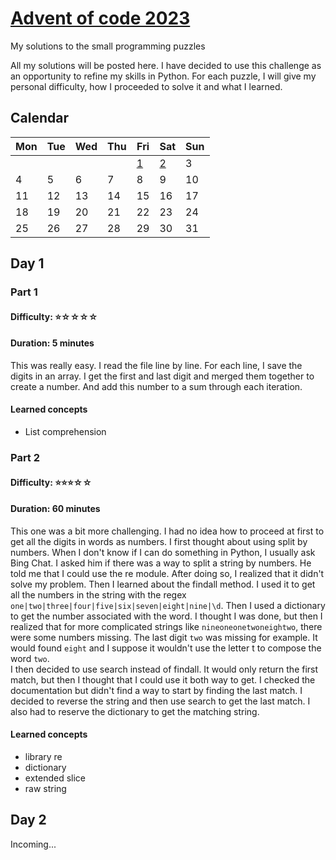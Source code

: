 # [Advent of code 2023](https://adventofcode.com/2023)
My solutions to the small programming puzzles

 

All my solutions will be posted here. I have decided to use this challenge as an opportunity to refine my skills in Python. 
For each puzzle, I will give my personal difficulty, how I proceeded to solve it and what I learned.

## Calendar
| Mon | Tue | Wed | Thu | Fri         | Sat         | Sun |
|-----|-----|-----|-----|-------------|-------------|-----|
|     |     |     |     | [1](#day-1) | [2](#day-2) | 3   |
| 4   | 5   | 6   | 7   | 8           | 9           | 10  |
| 11  | 12  | 13  | 14  | 15          | 16          | 17  |
| 18  | 19  | 20  | 21  | 22          | 23          | 24  |
| 25  | 26  | 27  | 28  | 29          | 30          | 31  |


## Day 1
### Part 1
#### Difficulty: ⭐️☆☆☆☆
#### Duration: 5 minutes
This was really easy. 
I read the file line by line.
For each line, I save the digits in an array.
I get the first and last digit and merged them together to create a number.
And add this number to a sum through each iteration.

#### Learned concepts
- List comprehension

### Part 2
#### Difficulty: ⭐️⭐️⭐☆☆
#### Duration: 60 minutes
This one was a bit more challenging. I had no idea how to proceed at first to get all the digits in words as numbers. 
I first thought about using split by numbers. When I don't know if I can do something in Python, I usually ask Bing Chat. 
I asked him if there was a way to split a string by numbers. He told me that I could use the re module. After doing so, 
I realized that it didn't solve my problem. Then I learned about the findall method. I used it to get all the numbers in
the string with the regex `one|two|three|four|five|six|seven|eight|nine|\d`. Then I used a dictionary to get the number 
associated with the word. I thought I was done, but then I realized that for more complicated strings like 
`nineoneonetwoneightwo`, there were some numbers missing. The last digit `two` was missing for example. It would found
`eight` and I suppose it wouldn't use the letter t to compose the word `two`. <br>
I then decided to use search instead of findall. It would only return the first match, but then I thought that I could 
use it both way to get. I checked the documentation but didn't find a way to start by finding the last match.
I decided to reverse the string and then use search to get the last match. I also had to reserve the dictionary to get 
the matching string.

#### Learned concepts
- library re
- dictionary
- extended slice
- raw string

## Day 2
Incoming...

